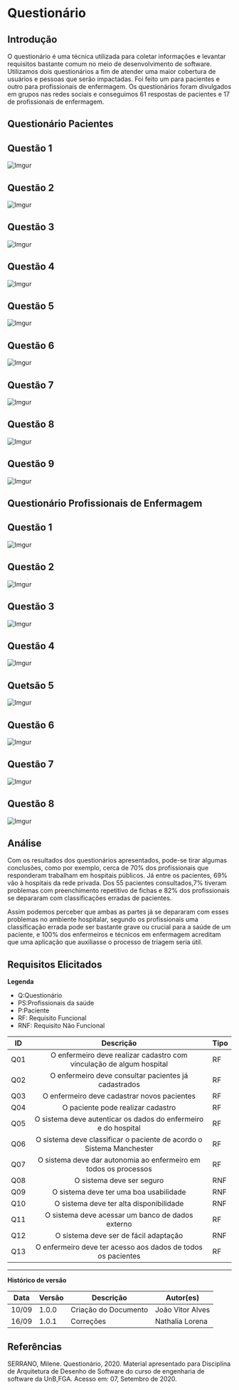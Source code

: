# Questionário

## Introdução

O questionário é uma técnica utilizada para coletar informações e levantar requisitos bastante comum no meio de desenvolvimento de software. Utilizamos dois questionários a fim de atender uma maior cobertura de usuários e pessoas que serão impactadas. Foi feito um para pacientes e outro para profissionais de enfermagem. Os questionários foram divulgados em grupos nas redes sociais e conseguimos 61 respostas de pacientes e 17 de profissionais de enfermagem.

## Questionário Pacientes

## Questão 1

![Imgur](https://imgur.com/Nfm9hFa.jpg)

## Questão 2

![Imgur](https://imgur.com/nY4vstL.jpg)

## Questão 3

![Imgur](https://imgur.com/iPNvjKk.jpg)

## Questão 4

![Imgur](https://imgur.com/aOeWKKc.jpg)

## Questão 5

![Imgur](https://imgur.com/zX1KFWT.jpg)

## Questão 6

![Imgur](https://imgur.com/XRTK8FK.jpg)

## Questão 7

![Imgur](https://imgur.com/VeQTbHL.jpg)

## Questão 8

![Imgur](https://imgur.com/nEGxzK5.jpg)

## Questão 9

![Imgur](https://imgur.com/7AkUTxI.jpg)


## Questionário Profissionais de Enfermagem

## Questão 1

![Imgur](https://imgur.com/pbgLgEQ.jpg)

## Questão 2

![Imgur](https://imgur.com/QeIOxIy.jpg)

## Questão 3

![Imgur](https://imgur.com/jair6dO.jpg)

## Questão 4

![Imgur](https://imgur.com/jr1vUsA.jpg)

## Quetsão 5

![Imgur](https://imgur.com/ml1rJAB.jpg)

## Questão 6

![Imgur](https://imgur.com/T9O1il2.jpg)

## Questão 7

![Imgur](https://imgur.com/JklCV5w.jpg)

## Questão 8

![Imgur](https://imgur.com/ag2trBK.jpg)

## Análise

Com os resultados dos questionários apresentados, pode-se tirar algumas conclusões, como por exemplo, cerca de 70% dos profissionais que responderam trabalham em hospitais públicos. Já entre os pacientes, 69% vão à hospitais da rede privada.  Dos 55 pacientes consultados,7% tiveram problemas com preenchimento repetitivo de fichas e 82% dos profissionais se depararam com classificações erradas de pacientes.

Assim podemos perceber que ambas as partes já se depararam com esses problemas no ambiente hospitalar, segundo os profissionais uma classificação errada pode ser bastante grave ou crucial para a saúde de um paciente, e 100% dos enfermeiros e técnicos em enfermagem acreditam que uma aplicação que auxiliasse o processo de triagem seria útil.

## Requisitos Elicitados

**Legenda**

* Q:Questionário
* PS:Profissionais da saúde
* P:Paciente
* RF: Requisito Funcional
* RNF: Requisito Não Funcional

| ID | Descrição | Tipo |
|----|:---------:|------|
| Q01 | O enfermeiro deve realizar cadastro com vinculação de algum hospital| RF |
| Q02 | O enfermeiro deve consultar pacientes já cadastrados | RF |
| Q03 | O enfermeiro deve cadastrar novos pacientes | RF |
| Q04 | O paciente pode realizar cadastro | RF |
| Q05 | O sistema deve autenticar os dados do enfermeiro e do hospital | RF |
| Q06 | O sistema deve classificar o paciente de acordo o Sistema Manchester | RF |
| Q07 | O sistema deve dar autonomia ao enfermeiro em todos os processos | RF  |
| Q08 | O sistema deve ser seguro | RNF  |
| Q09  | O sistema deve ter uma boa usabilidade | RNF |
| Q10  | O sistema deve ter alta disponibilidade  | RNF |
| Q11  | O sistema deve acessar um banco de dados externo | RF |
| Q12  | O sistema deve ser de fácil adaptação | RNF |
| Q13  | O enfermeiro deve ter acesso aos dados de todos os pacientes | RF |

---

**Histórico de versão**

Data | Versão | Descrição | Autor(es) |
| --- | --- | --- | --- |
| 10/09 | 1.0.0 | Criação do Documento | João Vitor Alves |
| 16/09 | 1.0.1 | Correções | Nathalia Lorena |

## Referências

SERRANO, Milene. Questionário, 2020. Material apresentado para Disciplina de Arquitetura de Desenho de Software do curso de engenharia de software da UnB,FGA. Acesso em: 07, Setembro de 2020.
